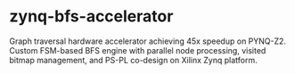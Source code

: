 # zynq-bfs-accelerator
Graph traversal hardware accelerator achieving 45x speedup on PYNQ-Z2. Custom FSM-based BFS engine with parallel node processing, visited bitmap management, and PS-PL co-design on Xilinx Zynq platform.
